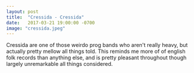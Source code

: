 ```yaml
---
layout: post
title:  "Cressida - Cressida"
date:   2017-03-21 19:00:00 -0700
image: "cressida.jpeg"
---
```


Cressida are one of those weirdo prog bands who aren't really heavy, but actually pretty
mellow all things told. This reminds me more of of english folk records than anything else,
and is pretty pleasant throughout though largely unremarkable all things considered.